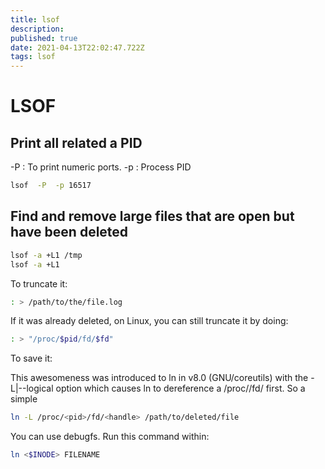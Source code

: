 ```yaml
---
title: lsof
description: 
published: true
date: 2021-04-13T22:02:47.722Z
tags: lsof
---
```


# LSOF

## Print all related a PID

-P : To print numeric ports.
-p : Process PID

```bash
lsof  -P  -p 16517
```

## Find and remove large files that are open but have been deleted


```bash
lsof -a +L1 /tmp
lsof -a +L1
```


To truncate it:

```bash
: > /path/to/the/file.log
```

If it was already deleted, on Linux, you can still truncate it by doing:

```bash
: > "/proc/$pid/fd/$fd"
```


To save it:

This awesomeness was introduced to ln in v8.0 (GNU/coreutils) with the -L|--logical option which causes ln to dereference a /proc/<pid>/fd/<handle> first. So a simple
  
```bash
ln -L /proc/<pid>/fd/<handle> /path/to/deleted/file
  ```
  
You can use debugfs. Run this command within:

```bash
ln <$INODE> FILENAME
```